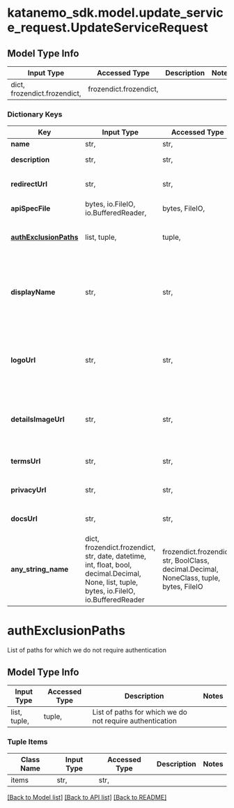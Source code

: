 # katanemo_sdk.model.update_service_request.UpdateServiceRequest

## Model Type Info
Input Type | Accessed Type | Description | Notes
------------ | ------------- | ------------- | -------------
dict, frozendict.frozendict,  | frozendict.frozendict,  |  | 

### Dictionary Keys
Key | Input Type | Accessed Type | Description | Notes
------------ | ------------- | ------------- | ------------- | -------------
**name** | str,  | str,  | Service Name | [optional] 
**description** | str,  | str,  | Service Description | [optional] 
**redirectUrl** | str,  | str,  | Redirect URL after a successful login. | [optional] 
**apiSpecFile** | bytes, io.FileIO, io.BufferedReader,  | bytes, FileIO,  | openapi service json or yaml file | [optional] 
**[authExclusionPaths](#authExclusionPaths)** | list, tuple,  | tuple,  | List of paths for which we do not require authentication | [optional] 
**displayName** | str,  | str,  | Display name of the service/company used in the Sign up, Login, Logout and other relevant branding pages | [optional] 
**logoUrl** | str,  | str,  | The URL for the service/company Logo used in the Sign up, Login, Logout and other relevant branding pages | [optional] 
**detailsImageUrl** | str,  | str,  | The URL of image showing details about the service to be displayed on the sign-up page. | [optional] 
**termsUrl** | str,  | str,  | The URL for the terms of the service | [optional] 
**privacyUrl** | str,  | str,  | The URL for the privacy of the service | [optional] 
**docsUrl** | str,  | str,  | The URL for the documentatio of the service | [optional] 
**any_string_name** | dict, frozendict.frozendict, str, date, datetime, int, float, bool, decimal.Decimal, None, list, tuple, bytes, io.FileIO, io.BufferedReader | frozendict.frozendict, str, BoolClass, decimal.Decimal, NoneClass, tuple, bytes, FileIO | any string name can be used but the value must be the correct type | [optional]

# authExclusionPaths

List of paths for which we do not require authentication

## Model Type Info
Input Type | Accessed Type | Description | Notes
------------ | ------------- | ------------- | -------------
list, tuple,  | tuple,  | List of paths for which we do not require authentication | 

### Tuple Items
Class Name | Input Type | Accessed Type | Description | Notes
------------- | ------------- | ------------- | ------------- | -------------
items | str,  | str,  |  | 

[[Back to Model list]](../../README.md#documentation-for-models) [[Back to API list]](../../README.md#documentation-for-api-endpoints) [[Back to README]](../../README.md)

